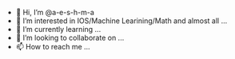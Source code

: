 - 👋 Hi, I’m @a-e-s-h-m-a
- 👀 I’m interested in IOS/Machine Learining/Math and almost all ...
- 🌱 I’m currently learning ...
- 💞️ I’m looking to collaborate on ...
- 📫 How to reach me ...

<!---
a-e-s-h-m-a/a-e-s-h-m-a is a ✨ special ✨ repository because its `README.md` (this file) appears on your GitHub profile.
You can click the Preview link to take a look at your changes.
--->
